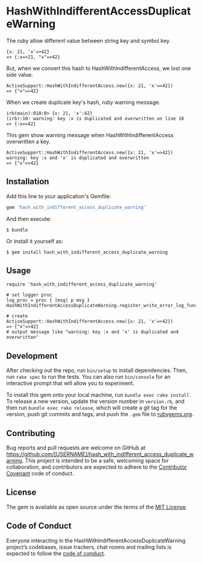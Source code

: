# HashWithIndifferentAccessDuplicateWarning

The ruby allow different value between string key and symbol key.

```
{x: 21, 'x'=>42}
=> {:x=>21, "x"=>42}
```
But, when we convert this hash to HashWithIndifferentAccess, we lost one side value.

```
ActiveSupport::HashWithIndifferentAccess.new({x: 21, 'x'=>42})
=> {"x"=>42}
```

When we create duplicate key's hash, ruby warning message.

```
irb(main):010:0> {x: 21, 'x':42}
(irb):10: warning: key :x is duplicated and overwritten on line 10
=> {:x=>42}
```

This gem show warning message when HashWithIndifferentAccess overwritten a key.

```
ActiveSupport::HashWithIndifferentAccess.new({x: 21, 'x'=>42})
warning: key :x and 'x' is duplicated and overwritten
=> {"x"=>42}
```

## Installation

Add this line to your application's Gemfile:

```ruby
gem 'hash_with_indifferent_access_duplicate_warning'
```

And then execute:

    $ bundle

Or install it yourself as:

    $ gem install hash_with_indifferent_access_duplicate_warning

## Usage

```
require 'hash_with_indifferent_access_duplicate_warning'

# set logger proc
log_proc = proc { |msg| p msg }
HashWithIndifferentAccessDuplicateWarning.register_write_error_log_func(log_proc)

# create
ActiveSupport::HashWithIndifferentAccess.new({x: 21, 'x'=>42})
=> {"x"=>42}
# output message like "warning: key :x and 'x' is duplicated and overwritten"
```

## Development

After checking out the repo, run `bin/setup` to install dependencies. Then, run `rake spec` to run the tests. You can also run `bin/console` for an interactive prompt that will allow you to experiment.

To install this gem onto your local machine, run `bundle exec rake install`. To release a new version, update the version number in `version.rb`, and then run `bundle exec rake release`, which will create a git tag for the version, push git commits and tags, and push the `.gem` file to [rubygems.org](https://rubygems.org).

## Contributing

Bug reports and pull requests are welcome on GitHub at https://github.com/[USERNAME]/hash_with_indifferent_access_duplicate_warning. This project is intended to be a safe, welcoming space for collaboration, and contributors are expected to adhere to the [Contributor Covenant](http://contributor-covenant.org) code of conduct.

## License

The gem is available as open source under the terms of the [MIT License](http://opensource.org/licenses/MIT).

## Code of Conduct

Everyone interacting in the HashWithIndifferentAccessDuplicateWarning project’s codebases, issue trackers, chat rooms and mailing lists is expected to follow the [code of conduct](https://github.com/[USERNAME]/hash_with_indifferent_access_duplicate_warning/blob/master/CODE_OF_CONDUCT.md).
